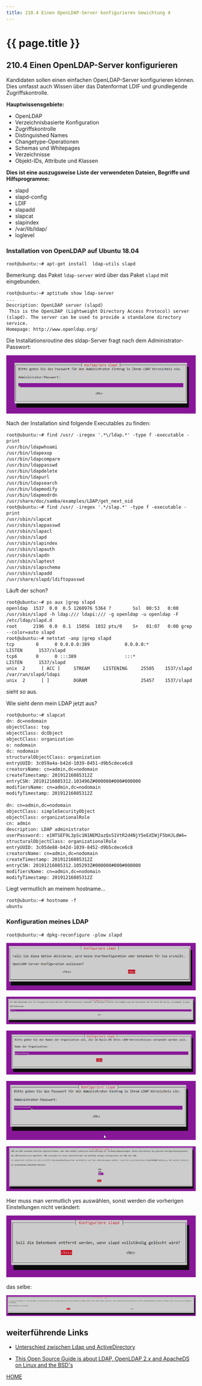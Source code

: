 ```yaml
---
title: 210.4 Einen OpenLDAP-Server konfigurieren Gewichtung 4
---
```


# {{ page.title }}

## 210.4 Einen OpenLDAP-Server konfigurieren

Kandidaten sollen einen einfachen OpenLDAP-Server konfigurieren können. Dies umfasst auch Wissen über das Datenformat LDIF und grundlegende Zugriffskontrolle.

**Hauptwissensgebiete:**
-   OpenLDAP
-   Verzeichnisbasierte Konfiguration
-   Zugriffskontrolle
-   Distinguished Names
-   Changetype-Operationen
-   Schemas und Whitepages
-   Verzeichnisse
-   Objekt-IDs, Attribute und Klassen

**Dies ist eine auszugsweise Liste der verwendeten Dateien, Begriffe und
Hilfsprogramme:**
-   slapd
-   slapd-config
-   LDIF
-   slapadd
-   slapcat
-   slapindex
-   /var/lib/ldap/
-   loglevel


### Installation von OpenLDAP auf Ubuntu 18.04

```
root@ubuntu:~# apt-get install  ldap-utils slapd
```

Bemerkung: das Paket `ldap-server` wird über das Paket `slapd` mit eingebunden.

```
root@ubuntu:~# aptitude show ldap-server
...
Description: OpenLDAP server (slapd)
 This is the OpenLDAP (Lightweight Directory Access Protocol) server (slapd). The server can be used to provide a standalone directory service.
Homepage: http://www.openldap.org/
```

Die Installationsroutine des sldap-Server fragt nach dem Administrator-Passwort:

![](210.4.assets/210.4-aa030418.png)

Nach der Installation sind folgende Executables zu finden:

```
root@ubuntu:~# find /usr/ -iregex '.*\/ldap.*' -type f -executable -print
/usr/bin/ldapwhoami
/usr/bin/ldapexop
/usr/bin/ldapcompare
/usr/bin/ldappasswd
/usr/bin/ldapdelete
/usr/bin/ldapurl
/usr/bin/ldapsearch
/usr/bin/ldapmodify
/usr/bin/ldapmodrdn
/usr/share/doc/samba/examples/LDAP/get_next_oid
root@ubuntu:~# find /usr/ -iregex '.*/slap.*' -type f -executable -print
/usr/sbin/slapcat
/usr/sbin/slappasswd
/usr/sbin/slapacl
/usr/sbin/slapd
/usr/sbin/slapindex
/usr/sbin/slapauth
/usr/sbin/slapdn
/usr/sbin/slaptest
/usr/sbin/slapschema
/usr/sbin/slapadd
/usr/share/slapd/ldiftopasswd
```

Läuft der schon?

```
root@ubuntu:~# ps aux |grep slapd
openldap  1537  0.0  0.5 1260976 5364 ?        Ssl  00:53   0:00 /usr/sbin/slapd -h ldap:/// ldapi:/// -g openldap -u openldap -F /etc/ldap/slapd.d
root      2196  0.0  0.1  15056  1032 pts/0    S+   01:07   0:00 grep --color=auto slapd
root@ubuntu:~# netstat -anp |grep slapd
tcp        0      0 0.0.0.0:389             0.0.0.0:*               LISTEN      1537/slapd
tcp6       0      0 :::389                  :::*                    LISTEN      1537/slapd
unix  2      [ ACC ]     STREAM     LISTENING     25505    1537/slapd           /var/run/slapd/ldapi
unix  2      [ ]         DGRAM                    25457    1537/slapd
```

sieht so aus.

Wie sieht denn mein LDAP jetzt aus?

```
root@ubuntu:~# slapcat
dn: dc=nodomain
objectClass: top
objectClass: dcObject
objectClass: organization
o: nodomain
dc: nodomain
structuralObjectClass: organization
entryUUID: 3c059a4a-b42d-1039-8451-d9b5cdece6c8
creatorsName: cn=admin,dc=nodomain
createTimestamp: 20191216085312Z
entryCSN: 20191216085312.103496Z#000000#000#000000
modifiersName: cn=admin,dc=nodomain
modifyTimestamp: 20191216085312Z

dn: cn=admin,dc=nodomain
objectClass: simpleSecurityObject
objectClass: organizationalRole
cn: admin
description: LDAP administrator
userPassword:: e1NTSEF9L3pSc1N1NEM2azQxS1VtR2d4NjY5eEdIWjF5bHJLdW4=
structuralObjectClass: organizationalRole
entryUUID: 3c05de88-b42d-1039-8452-d9b5cdece6c8
creatorsName: cn=admin,dc=nodomain
createTimestamp: 20191216085312Z
entryCSN: 20191216085312.105293Z#000000#000#000000
modifiersName: cn=admin,dc=nodomain
modifyTimestamp: 20191216085312Z
```

Liegt vermutlich an meinem hostname...

```
root@ubuntu:~# hostname -f
ubuntu
```

### Konfiguration meines LDAP

```
root@ubuntu:~# dpkg-reconfigure -plow slapd
```


![](210.4.assets/210.4-725388a6.png)

![](210.4.assets/210.4-f8bca129.png)

![](210.4.assets/210.4-852d274a.png)

![](210.4.assets/210.4-518a28e6.png)

![](210.4.assets/210.4-f72f79da.png)

Hier muss man vermutlich yes auswählen, sonst werden die vorherigen Einstellungen nicht verändert:

![](210.4.assets/210.4-6c3051da.png)

das selbe:

![](210.4.assets/210.4-525ae195.png)




## weiterführende Links

- [Unterschied zwischen Ldap und ActiveDirectory](https://www.varonis.com/blog/the-difference-between-active-directory-and-ldap/)

- [This Open Source Guide is about LDAP, OpenLDAP 2.x and ApacheDS on Linux and the BSD's](https://www.zytrax.com/books/ldap/)

[HOME](./)
